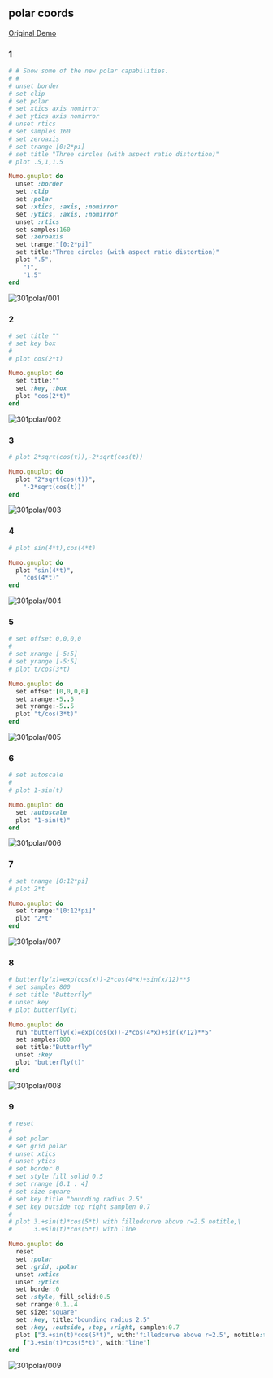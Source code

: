 ## polar coords
[Original Demo](http://gnuplot.sourceforge.net/demo_4.6/polar.html)

### 1

```ruby
# # Show some of the new polar capabilities.
# #
# unset border
# set clip
# set polar
# set xtics axis nomirror
# set ytics axis nomirror
# unset rtics
# set samples 160
# set zeroaxis
# set trange [0:2*pi]
# set title "Three circles (with aspect ratio distortion)"
# plot .5,1,1.5

Numo.gnuplot do
  unset :border
  set :clip
  set :polar
  set :xtics, :axis, :nomirror
  set :ytics, :axis, :nomirror
  unset :rtics
  set samples:160
  set :zeroaxis
  set trange:"[0:2*pi]"
  set title:"Three circles (with aspect ratio distortion)"
  plot ".5",
    "1",
    "1.5"
end
```
![301polar/001](https://raw.githubusercontent.com/ruby-numo/numo-gnuplot-demo/master/gnuplot/md/301polar/image/001.png)

### 2

```ruby
# set title ""
# set key box
#
# plot cos(2*t)

Numo.gnuplot do
  set title:""
  set :key, :box
  plot "cos(2*t)"
end
```
![301polar/002](https://raw.githubusercontent.com/ruby-numo/numo-gnuplot-demo/master/gnuplot/md/301polar/image/002.png)

### 3

```ruby
# plot 2*sqrt(cos(t)),-2*sqrt(cos(t))

Numo.gnuplot do
  plot "2*sqrt(cos(t))",
    "-2*sqrt(cos(t))"
end
```
![301polar/003](https://raw.githubusercontent.com/ruby-numo/numo-gnuplot-demo/master/gnuplot/md/301polar/image/003.png)

### 4

```ruby
# plot sin(4*t),cos(4*t)

Numo.gnuplot do
  plot "sin(4*t)",
    "cos(4*t)"
end
```
![301polar/004](https://raw.githubusercontent.com/ruby-numo/numo-gnuplot-demo/master/gnuplot/md/301polar/image/004.png)

### 5

```ruby
# set offset 0,0,0,0
#
# set xrange [-5:5]
# set yrange [-5:5]
# plot t/cos(3*t)

Numo.gnuplot do
  set offset:[0,0,0,0]
  set xrange:-5..5
  set yrange:-5..5
  plot "t/cos(3*t)"
end
```
![301polar/005](https://raw.githubusercontent.com/ruby-numo/numo-gnuplot-demo/master/gnuplot/md/301polar/image/005.png)

### 6

```ruby
# set autoscale
#
# plot 1-sin(t)

Numo.gnuplot do
  set :autoscale
  plot "1-sin(t)"
end
```
![301polar/006](https://raw.githubusercontent.com/ruby-numo/numo-gnuplot-demo/master/gnuplot/md/301polar/image/006.png)

### 7

```ruby
# set trange [0:12*pi]
# plot 2*t

Numo.gnuplot do
  set trange:"[0:12*pi]"
  plot "2*t"
end
```
![301polar/007](https://raw.githubusercontent.com/ruby-numo/numo-gnuplot-demo/master/gnuplot/md/301polar/image/007.png)

### 8

```ruby
# butterfly(x)=exp(cos(x))-2*cos(4*x)+sin(x/12)**5
# set samples 800
# set title "Butterfly"
# unset key
# plot butterfly(t)

Numo.gnuplot do
  run "butterfly(x)=exp(cos(x))-2*cos(4*x)+sin(x/12)**5"
  set samples:800
  set title:"Butterfly"
  unset :key
  plot "butterfly(t)"
end
```
![301polar/008](https://raw.githubusercontent.com/ruby-numo/numo-gnuplot-demo/master/gnuplot/md/301polar/image/008.png)

### 9

```ruby
# reset
#
# set polar
# set grid polar
# unset xtics
# unset ytics
# set border 0
# set style fill solid 0.5
# set rrange [0.1 : 4]
# set size square
# set key title "bounding radius 2.5"
# set key outside top right samplen 0.7
#
# plot 3.+sin(t)*cos(5*t) with filledcurve above r=2.5 notitle,\
#      3.+sin(t)*cos(5*t) with line

Numo.gnuplot do
  reset
  set :polar
  set :grid, :polar
  unset :xtics
  unset :ytics
  set border:0
  set :style, fill_solid:0.5
  set rrange:0.1..4
  set size:"square"
  set :key, title:"bounding radius 2.5"
  set :key, :outside, :top, :right, samplen:0.7
  plot ["3.+sin(t)*cos(5*t)", with:'filledcurve above r=2.5', notitle:true],
    ["3.+sin(t)*cos(5*t)", with:"line"]
end
```
![301polar/009](https://raw.githubusercontent.com/ruby-numo/numo-gnuplot-demo/master/gnuplot/md/301polar/image/009.png)
